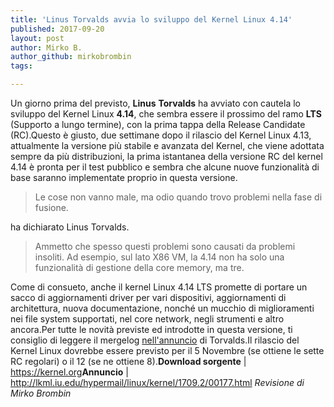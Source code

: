 ```yaml
---
title: 'Linus Torvalds avvia lo sviluppo del Kernel Linux 4.14'
published: 2017-09-20
layout: post
author: Mirko B.
author_github: mirkobrombin
tags:

---
```

Un giorno prima del previsto, <strong>Linus</strong> <strong>Torvalds</strong> ha avviato con cautela lo sviluppo del Kernel Linux <strong>4.14</strong>, che sembra essere il prossimo del ramo <strong>LTS</strong> (Supporto a lungo termine), con la prima tappa della Release Candidate (RC).Questo è giusto, due settimane dopo il rilascio del Kernel Linux 4.13, attualmente la versione più stabile e avanzata del Kernel, che viene adottata sempre da più distribuzioni, la prima istantanea della versione RC del kernel 4.14 è pronta per il test pubblico e sembra che alcune nuove funzionalità di base saranno implementate proprio in questa versione.<blockquote>Le cose non vanno male, ma odio quando trovo problemi nella fase di fusione.</blockquote>ha dichiarato Linus Torvalds.<blockquote>Ammetto che spesso questi problemi sono causati da problemi insoliti. Ad esempio, sul lato X86 VM, la 4.14 non ha solo una funzionalità di gestione della core memory, ma tre.</blockquote>Come di consueto, anche il kernel Linux 4.14 LTS promette di portare un sacco di aggiornamenti driver per vari dispositivi, aggiornamenti di architettura, nuova documentazione, nonché un mucchio di miglioramenti nei file system supportati, nel core network, negli strumenti e altro ancora.Per tutte le novità previste ed introdotte in questa versione, ti consiglio di leggere il mergelog <a href="http://lkml.iu.edu/hypermail/linux/kernel/1709.2/00177.html">nell'annuncio</a> di Torvalds.Il rilascio del Kernel Linux dovrebbe essere previsto per il 5 Novembre (se ottiene le sette RC regolari) o il 12 (se ne ottiene 8).<strong>Download sorgente</strong> | <a href="https://kernel.org">https://kernel.org</a><strong>Annuncio</strong> | <a href="http://lkml.iu.edu/hypermail/linux/kernel/1709.2/00177.html">http://lkml.iu.edu/hypermail/linux/kernel/1709.2/00177.html</a>&nbsp;<em>Revisione di Mirko Brombin</em>